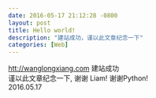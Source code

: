 ```yaml
---
date: 2016-05-17 21:12:28 -0800
layout: post
title: Hello world!
description: "建站成功，谨以此文章纪念一下"
categories: [Web]
---
```


[htt://wanglongxiang.com](http://wanglongxiang.com) 建站成功  
谨以此文章纪念一下, 谢谢 Liam! 谢谢Python!  
2016.05.17



